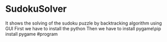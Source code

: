 # SudokuSolver
It shows the solving of the sudoku puzzle by backtracking algorithm using GUI
First we have to install the python 
Then we have to install pygame\\pip install pygame
#program




